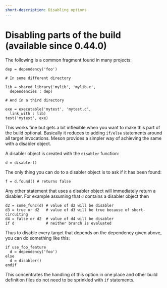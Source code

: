 ```yaml
---
short-description: Disabling options
...
```


# Disabling parts of the build (available since 0.44.0)

The following is a common fragment found in many projects:

```meson
dep = dependency('foo')

# In some different directory

lib = shared_library('mylib', 'mylib.c',
  dependencies : dep)

# And ín a third directory

exe = executable('mytest', 'mytest.c',
  link_with : lib)
test('mytest', exe)
```

This works fine but gets a bit inflexible when you want to make this
part of the build optional. Basically it reduces to adding `if/else`
statements around all target invocations. Meson provides a simpler way
of achieving the same with a disabler object.

A disabler object is created with the `disabler` function:

```meson
d = disabler()
```

The only thing you can do to a disabler object is to ask if it has
been found:

```meson
f = d.found() # returns false
```

Any other statement that uses a disabler object will immediately
return a disabler. For example assuming that `d` contains a disabler
object then

```meson
d2 = some_func(d) # value of d2 will be disabler
d3 = true or d2   # value of d3 will be true because of short-circuiting
d4 = false or d2  # value of d4 will be disabler
if d              # neither branch is evaluated
```

Thus to disable every target that depends on the dependency given
above, you can do something like this:

```meson
if use_foo_feature
  d = dependency('foo')
else
  d = disabler()
endif
```

This concentrates the handling of this option in one place and other
build definition files do not need to be sprinkled with `if`
statements.
